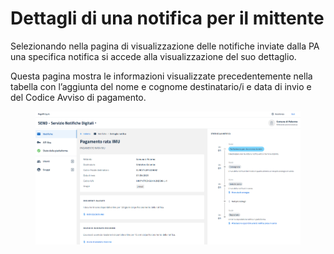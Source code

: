 # Dettagli di una notifica per il mittente

Selezionando nella pagina di visualizzazione delle notifiche inviate dalla PA una specifica notifica si accede alla visualizzazione del suo dettaglio.

Questa pagina mostra le informazioni visualizzate precedentemente nella tabella con l’aggiunta del nome e cognome destinatario/i e data di invio e del Codice Avviso di pagamento.

<figure><img src="../../../../.gitbook/assets/image (55).png" alt=""><figcaption></figcaption></figure>
